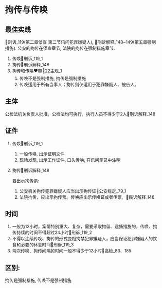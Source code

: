 # 拘传与传唤

## 最佳实践

🚪刑诉_119(第二章侦查 第二节讯问犯罪嫌疑人), 🚪刑诉解释_148~149(第五章强制措施). 公安的拘传在侦查章节, 法院的拘传在强制措施章节.

1. 传唤🚪刑诉_119_1
2. 拘传🚪刑诉解释_148
3. 拘传和传唤❤️🟩🚪22主观_1
    1. 传唤不是强制措施, 拘传是强制措施
    2. 传唤适用于所有当事人；拘传则仅适用于犯罪嫌疑人、被告人。





## 主体

公检法机关负责人批准，公检法均可执行，执行人员不得少于2人🚪刑诉解释_148

## 证件

1. 传唤🚪刑诉_119_1
    1. 一般传唤, 出示证明文件
    2. 现场发现, 出示工作证件, 口头传唤, 在讯问笔录中注明

2. 拘传🚪刑诉解释_148
    
    要出示拘传票:
    1. 公安机关拘传犯罪嫌疑人应当出示拘传证🚪公安规定_79_1
    4. 法院拘传，应出示拘传票。传唤应出示传唤证或者传票，🚪民诉解释_148

## 时间

1. 一般为12小时，案情特别重大、复杂，需要采取拘留、逮捕措施的，传唤、拘传持续的时间不得超过24小时🚪刑诉_119_2
2. 不得以连续传唤、拘传的形式变相拘禁犯罪嫌疑人，应当保证犯罪嫌疑人的饮食和必要的休息时间🚪刑诉_119_3
3. 两次传唤、拘传间隔的时间一般不得少于12小时🚪高检_83、185

## 区别:

拘传是强制措施, 传唤不是强制措施
